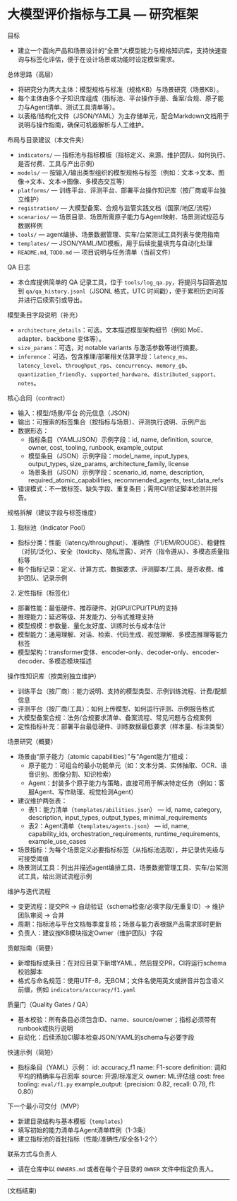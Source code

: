 # 大模型评价指标与工具 — 研究框架

目标
- 建立一个面向产品和场景设计的“全景”大模型能力与规格知识库，支持快速查询与标签化评估，便于在设计场景或功能时设定模型需求。

总体思路（高层）
- 将研究分为两大主体：模型规格与标准（规格KB）与场景研究（场景KB）。
- 每个主体由多个子知识库组成（指标池、平台操作手册、备案/合规、原子能力与Agent清单、测试工具清单等）。
- 以表格/结构化文件（JSON/YAML）为主存储单元，配合Markdown文档用于说明与操作指南，确保可机器解析与人工维护。

布局与目录建议（本文件夹）
- `indicators/` — 指标池与指标模板（指标定义、来源、维护团队、如何执行、是否付费、工具与产出示例）
- `models/` — 按输入/输出类型组织的模型规格与标签（例如：文本->文本、图像->文本、文本->图像、多模态交互等）
- `platforms/` — 训练平台、评测平台、部署平台操作知识库（按厂商或平台独立维护）
- `registration/` — 大模型备案、合规与监管实践文档（国家/地区/流程）
- `scenarios/` — 场景目录、场景所需原子能力与Agent映射、场景测试规范与数据样例
- `tools/` — agent编排、场景数据管理、实车/台架测试工具列表与使用指南
- `templates/` — JSON/YAML/MD模板，用于后续批量填充与自动化处理
- `README.md`, `TODO.md` — 项目说明与任务清单（当前文件）

QA 日志
- 本仓库提供简单的 QA 记录工具，位于 `tools/log_qa.py`，将提问与回答追加到 `qa/qa_history.jsonl`（JSONL 格式，UTC 时间戳），便于累积历史问答并进行后续索引或导出。

模型条目字段说明（补充）
- `architecture_details`：可选，文本描述模型架构细节（例如 MoE、adapter、backbone 变体等）。
- `size_params`：可选，对 notable variants 与激活参数等进行摘要。
- `inference`：可选，包含推理/部署相关估算字段：`latency_ms`、`latency_level`、`throughput_rps`、`concurrency`、`memory_gb`、`quantization_friendly`、`supported_hardware`、`distributed_support`、`notes`。

核心合同（contract）
- 输入：模型/场景/平台 的元信息（JSON）
- 输出：可搜索的标签集合（按指标与场景）、评测执行说明、示例产出
- 数据形态：
  - 指标条目（YAML/JSON）示例字段：id, name, definition, source, owner, cost, tooling, runbook, example_output
  - 模型条目（JSON）示例字段：model_name, input_types, output_types, size_params, architecture_family, license
  - 场景条目（JSON）示例字段：scenario_id, name, description, required_atomic_capabilities, recommended_agents, test_data_refs
- 错误模式：不一致标签、缺失字段、重复条目；需用CI/验证脚本检测并报告。

规格拆解（建议字段与标签维度）
1) 指标池（Indicator Pool）
  - 指标分类：性能（latency/throughput）、准确性（F1/EM/ROUGE）、稳健性（对抗/泛化）、安全（toxicity、隐私泄露）、对齐（指令遵从）、多模态质量指标等
  - 每个指标记录：定义、计算方式、数据要求、评测脚本/工具、是否收费、维护团队、记录示例

2) 定性指标（标签化）
  - 部署性能：最低硬件、推荐硬件、对GPU/CPU/TPU的支持
  - 推理能力：延迟等级、并发能力、分布式推理支持
  - 模型规模：参数量、量化友好度、训练时长与成本估计
  - 模型能力：通用理解、对话、检索、代码生成、视觉理解、多模态推理等能力标签
  - 模型架构：transformer变体、encoder-only、decoder-only、encoder-decoder、多模态模块描述

操作性知识库（按类别独立维护）
- 训练平台（按厂商）：能力说明、支持的模型类型、示例训练流程、计费/配额信息
- 评测平台（按厂商/工具）：如何上传模型、如何运行评测、示例报告格式
- 大模型备案合规：法务/合规要求清单、备案流程、常见问题与合规案例
- 定性指标补充：部署平台最低硬件、训练数据最低要求（样本量、标注类型）

场景研究（概要）
- 场景由“原子能力（atomic capabilities）”与“Agent能力”组成：
  - 原子能力：可组合的最小功能单元（如：文本分类、实体抽取、OCR、语音识别、图像分割、知识检索）
  - Agent：封装多个原子能力与策略，直接可用于解决特定任务（例如：客服Agent、写作助理、视觉检测Agent）
- 建议维护两张表：
  - 表1：能力清单（`templates/abilities.json`） — id, name, category, description, input_types, output_types, minimal_requirements
  - 表2：Agent清单（`templates/agents.json`） — id, name, capability_ids, orchestration_requirements, runtime_requirements, example_use_cases
- 场景指标：为每个场景定义必要指标标签（从指标池选取），并记录优先级与可接受阈值
- 场景测试工具：列出并描述agent编排工具、场景数据管理工具、实车/台架测试工具，给出测试流程示例

维护与迭代流程
- 变更流程：提交PR -> 自动验证（schema检查/必填字段/无重复ID）-> 维护团队审阅 -> 合并
- 周期：指标池与平台文档每季度复核；场景与能力表根据产品需求即时更新
- 负责人：建议按KB模块指定Owner（维护团队）字段

贡献指南（简要）
- 新增指标或条目：在对应目录下新增YAML，然后提交PR，CI将运行schema校验脚本
- 格式与命名规范：使用UTF-8，无BOM；文件名使用英文或拼音并包含语义前缀，例如 `indicators/accuracy/f1.yaml`

质量门（Quality Gates / QA）
- 基本校验：所有条目必须包含ID、name、source/owner；指标必须带有runbook或执行说明
- 自动化：后续添加CI脚本检查JSON/YAML的schema与必要字段

快速示例（简短）
- 指标条目（YAML）示例：
  id: accuracy_f1
  name: F1-score
  definition: 调和平均的精确率与召回率
  source: 开源/标准定义
  owner: ML评估组
  cost: free
  tooling: `eval/f1.py`
  example_output: {precision: 0.82, recall: 0.78, f1: 0.80}

下一个最小可交付（MVP）
- 新建目录结构与基本模板（`templates`）
- 填写初始的能力清单与Agent清单样例（1-3条）
- 建立指标池的首批指标（性能/准确性/安全各1-2个）

联系方式与负责人
- 请在仓库中以 `OWNERS.md` 或者在每个子目录的 `OWNER` 文件中指定负责人。

---
(文档结束)
